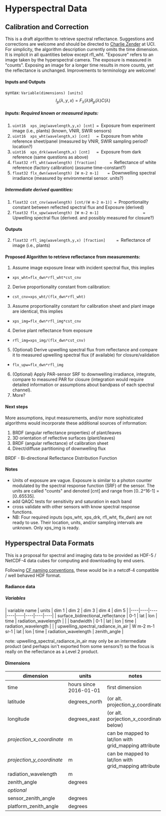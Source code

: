 # Hyperspectral Data

## Calibration and Correction

This is a draft algorithm to retrieve spectral reflectance. Suggestions and corrections are welcome and should be directed to [Charlie Zender](mailto:zender@uci.edu) at UCI. For simplicity, the algorithm description currently omits the time dimension. It is implicit in all quantities below except rfl_wht. "Exposure" refers to an image taken by the hyperspectral camera. The exposure is measured in "counts". Exposing an image for a longer time results in more counts, yet the reflectance is unchanged. Improvements to terminology are welcome!

#### Inputs and Outputs 

syntax: `Variable(dimensions) [units]`
$$
I_p(\lambda,y,x) = F_{\lambda}(\lambda) R_p(\lambda) C(\lambda)
$$

##### Inputs: Required known or measured inputs:

1. `uint16  xps_img(wavelength,y,x) [cnt] = `Exposure from experiment image (i.e., plants) (known, VNIR, SWIR sensors)
2. `uint16  xps_wht(wavelength,x) [cnt]   = `Exposure from white reference sheet/panel (measured by VNIR, SWIR sampling period? location?)
3. `uint16  xps_drk(wavelength,x) [cnt]   = `Exposure from dark reference (same questions as above)
4. `float32 rfl_wht(wavelength) [fraction]      = `Reflectance of white reference (factory calibration) (assume time-constant?)
5. `float32 flx_dwn(wavelength) [W m-2 m-1]    = `Downwelling spectral irradiance (measured by environmental sensor. units?)

##### Intermediate derived quantities:

1. `float32 cst_cnv(wavelength) [cnt/(W m-2 m-1)] = `Proportionality constant between reflected spectral flux and Exposure (derived)
2. `float32 flx_upw(wavelength) [W m-2 m-1]                    = `Upwelling  spectral flux (derived. and possibly measured for closure?)

#### Outputs

2. `float32 rfl_img(wavelength,y,x) [fraction]     = `Reflectance of image (i.e., plants)

#### Proposed Algorithm to retrieve reflectance from measurements:

1. Assume image exposure linear with incident spectral flux, this implies
  * `xps_wht=flx_dwn*rfl_wht*cst_cnv`
2. Derive proportionality constant from calibration:
  * `cst_cnv=xps_wht/(flx_dwn*rfl_wht)`
3. Assume proportionality constant for calibration sheet and plant image are identical, this implies
  * `xps_img=flx_dwn*rfl_img*cst_cnv`
4. Derive plant reflectance from exposure
  * `rfl_img=xps_img/(flx_dwn*cst_cnv)`
5. (Optional) Derive upwelling spectral flux from reflectance and compare it to measured upwelling spectral flux (if available) for closure/validation
  * `flx_upw=flx_dwn*rfl_img`
6. (Optional) Apply PAR-sensor SRF to downwelling irradiance, integrate, compare to measured PAR for closure (integration would require detailed information or assumptions about bandpass of each spectral channel).
7. More?


#### Next steps

More assumptions, input measurements, and/or more sophisticated algorithms would incorporate these additional sources of information:

1. BRDF (angular reflectance properties) of plant/leaves
2. 3D orientation of reflective surfaces (plant/leaves)
3. BRDF (angular reflectance) of calibration sheet
4. Direct/diffuse partitioning of downwelling flux

BRDF - Bi-directional Reflectance Distribution Function

#### Notes

* Units of exposure are vague. Exposure is similar to a photon counter modulated by the spectral response function (SRF) of the sensor. The units are called "counts" and denoted [cnt] and range from [0..2^16-1] = [0..65535]. 
* add QAQC tests for sensitivity and saturation in each band
* cross validate with other sensors with know spectral response functions.
* NB: Four required inputs (xps_wht, xps_drk, rfl_wht, flx_dwn) are not ready to use. Their location, units, and/or sampling intervals are unknown. Only xps_img is ready. 

## Hyperspectral Data Formats

This is a proposal for spectral and imaging data to be provided as HDF-5 / NetCDF-4 data cubes for computing and downloading by end users.

Following [CF naming conventions](http://cfconventions.org/Data/cf-standard-names/29/build/cf-standard-name-table.html), these would be in a netcdf-4 compatible / well behaved HDF format. 

#### Radiance data

##### Variables

| variable name | units | dim 1 | dim 2 | dim 3 | dim 4 | dim 5 |
|----|----|----|----|----|----|----|----|
| surface_bidirectional_reflectance   |  0-1 |  lat   | lon   | time   |  radiation_wavelength |  |
| bandwidth |  0-1 |  lat   | lon   | time   |  radiation_wavelength |  |
| upwelling_spectral_radiance_in_air | W m-2 m-1 sr-1 |  lat   | lon   | time   |  radiation_wavelength | zenith_angle |

note: upwelling_spectral_radiance_in_air may only be an intermediate product (and perhaps isn't exported from some sensors?) so the focus is really on the reflectance as a Level 2 product.


#### Dimensions 

| dimension | units |  notes |
|----|----|---| 
| time | hours since 2016-01-01|  first dimension |
| latitude | degrees_north |   (or alt. projection_y_coordinate) | 
| longitude | degrees_east |  (or alt. porjection_x_coordinate below)|
| _projection_x_coordinate_ | m | can be mapped to lat/lon with grid_mapping attribute |
| _projection_y_coordinate_ | m |   can be mapped to lat/lon with grid_mapping attribute | 
| radiation_wavelength | m  |   |
| zenith_angle | degrees |   |
|  _optional_  |    |   |   |
|  sensor_zenith_angle | degrees |   |
|  platform_zenith_angle | degrees  |     |

